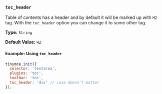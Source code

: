 ### `toc_header`

Table of contents has a header and by default it will be marked up with `H2` tag. With the `toc_header` option you can change it to some other tag.

**Type:** `String`

**Default Value:** `H2`

#### Example: Using `toc_header`

```js
tinymce.init({
  selector: 'textarea',
  plugins: 'toc',
  toolbar: 'toc',
  toc_header: 'div' // case doesn't matter
});
```
